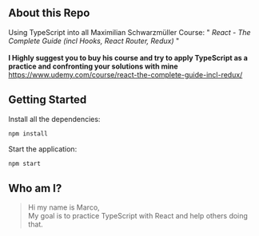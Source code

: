 ## About this Repo

Using TypeScript into all Maximilian Schwarzmüller Course: " _React - The Complete Guide (incl Hooks, React Router, Redux)_ " <br> <br>**I Highly suggest you to buy his course and try to apply TypeScript as a practice and confronting your solutions with mine**
<br>https://www.udemy.com/course/react-the-complete-guide-incl-redux/

## Getting Started

Install all the dependencies:

```bash
npm install
```

Start the application:

```bash
npm start
```

## Who am I?

> Hi my name is Marco, <br>
> My goal is to practice TypeScript with React and help others doing that.
